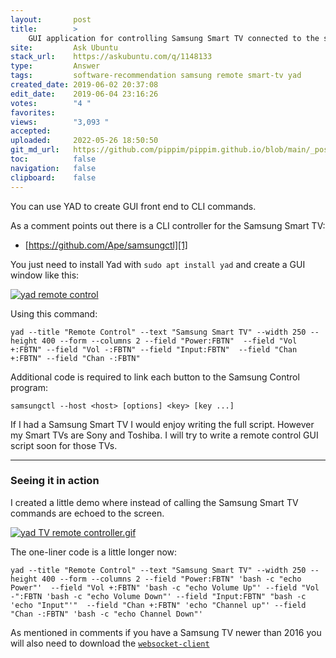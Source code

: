 ```yaml
---
layout:       post
title:        >
    GUI application for controlling Samsung Smart TV connected to the same LAN of ubuntu desktop
site:         Ask Ubuntu
stack_url:    https://askubuntu.com/q/1148133
type:         Answer
tags:         software-recommendation samsung remote smart-tv yad
created_date: 2019-06-02 20:37:08
edit_date:    2019-06-04 23:16:26
votes:        "4 "
favorites:    
views:        "3,093 "
accepted:     
uploaded:     2022-05-26 18:50:50
git_md_url:   https://github.com/pippim/pippim.github.io/blob/main/_posts/2019/2019-06-02-GUI-application-for-controlling-Samsung-Smart-TV-connected-to-the-same-LAN-of-ubuntu-desktop.md
toc:          false
navigation:   false
clipboard:    false
---
```


You can use YAD to create GUI front end to CLI commands.

As a comment points out there is a CLI controller for the Samsung Smart TV:

- [https://github.com/Ape/samsungctl][1]

You just need to install Yad with `sudo apt install yad` and create a GUI window like this:

[![yad remote control][2]][2]

Using this command:

``` 
yad --title "Remote Control" --text "Samsung Smart TV" --width 250 --height 400 --form --columns 2 --field "Power:FBTN"  --field "Vol +:FBTN" --field "Vol -:FBTN" --field "Input:FBTN"  --field "Chan +:FBTN" --field "Chan -:FBTN"
```

Additional code is required to link each button to the Samsung Control program:

``` 
samsungctl --host <host> [options] <key> [key ...]
```

If I had a Samsung Smart TV I would enjoy writing the full script. However my Smart TVs are Sony and Toshiba. I will try to write a remote control GUI script soon for those TVs.


----------


### Seeing it in action

I created a little demo where instead of calling the Samsung Smart TV commands are echoed to the screen.

[![yad TV remote controller.gif][3]][3]

The one-liner code is a little longer now:

``` 
yad --title "Remote Control" --text "Samsung Smart TV" --width 250 --height 400 --form --columns 2 --field "Power:FBTN" 'bash -c "echo Power"'  --field "Vol +:FBTN" 'bash -c "echo Volume Up"' --field "Vol -":FBTN 'bash -c "echo Volume Down"' --field "Input:FBTN" "bash -c 'echo "Input"'"  --field "Chan +:FBTN" 'echo "Channel up"' --field "Chan -:FBTN" 'bash -c "echo Channel Down"'
```

As mentioned in comments if you have a Samsung TV newer than 2016 you will also need to download the [`websocket-client`][4]


  [1]: https://github.com/Ape/samsungctl
  [2]: https://i.stack.imgur.com/Ra9kN.png
  [3]: https://i.stack.imgur.com/gUWo2.gif
  [4]: https://github.com/websocket-client/websocket-client
